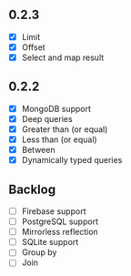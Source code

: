 0.2.3
-----
* [x] Limit
* [x] Offset
* [x] Select and map result

0.2.2
-----
* [x] MongoDB support
* [x] Deep queries
* [x] Greater than (or equal)
* [x] Less than (or equal)
* [x] Between
* [x] Dynamically typed queries

Backlog
-------
* [ ] Firebase support
* [ ] PostgreSQL support
* [ ] Mirrorless reflection
* [ ] SQLite support
* [ ] Group by
* [ ] Join
